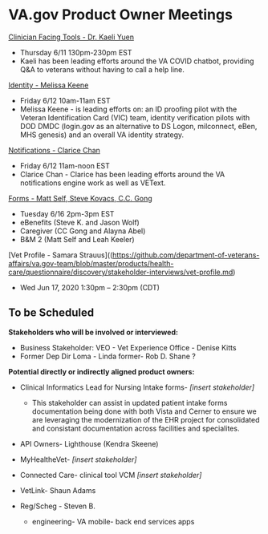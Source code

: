 # VA.gov Product Owner Meetings

[Clinician Facing Tools - Dr. Kaeli Yuen](https://github.com/department-of-veterans-affairs/va.gov-team/blob/master/products/health-care/questionnaire/discovery/stakeholder-interviews/chatbot.md)
  - Thursday 6/11 130pm-230pm EST
  - Kaeli has been leading efforts around the VA COVID chatbot, providing Q&A to veterans without having to call a help line.
  
[Identity - Melissa Keene](https://github.com/department-of-veterans-affairs/va.gov-team/blob/master/products/health-care/questionnaire/discovery/stakeholder-interviews/identity.md)
  - Friday 6/12 10am-11am EST 
  - Melissa Keene - is leading efforts on: an ID proofing pilot with the Veteran Identification Card (VIC) team, identity verification pilots with DOD DMDC (login.gov as an alternative to DS Logon, milconnect, eBen, MHS genesis) and an overall VA identity strategy. 
  
[Notifications - Clarice Chan](https://github.com/department-of-veterans-affairs/va.gov-team/blob/master/products/health-care/questionnaire/discovery/stakeholder-interviews/VEText.md)
  - Friday 6/12 11am-noon EST
  - Clarice Chan - Clarice has been leading efforts around the VA notifications engine work as well as VEText. 
  
[Forms - Matt Self, Steve Kovacs, C.C. Gong](https://github.com/department-of-veterans-affairs/va.gov-team/blob/master/products/health-care/questionnaire/discovery/stakeholder-interviews/forms.md)
  - Tuesday 6/16 2pm-3pm EST
  - eBenefits (Steve K. and Jason Wolf)
  - Caregiver (CC Gong and Alayna Abel)
  - B&M 2 (Matt Self and Leah Keeler)


[Vet Profile - Samara Strauus]((https://github.com/department-of-veterans-affairs/va.gov-team/blob/master/products/health-care/questionnaire/discovery/stakeholder-interviews/vet-profile.md)
  - Wed Jun 17, 2020 1:30pm – 2:30pm (CDT)
  
  
## To be Scheduled

**Stakeholders who will be involved or interviewed:**
- Business Stakeholder: VEO - Vet Experience Office - Denise Kitts
- Former Dep Dir Loma - Linda former- Rob D. Shane ?

**Potential directly or indirectly aligned product owners:**

- Clinical Informatics Lead for Nursing Intake forms- *[insert stakeholder]*
  - This stakeholder can assist in updated patient intake forms documentation being done with both Vista and Cerner to ensure we are leveraging the modernization of the EHR project for consolidated and consistant documentation across facilities and specialites. 
- API Owners- Lighthouse (Kendra Skeene)

- MyHealtheVet- *[insert stakeholder]*

- Connected Care- clinical tool VCM *[insert stakeholder]*

- VetLink- Shaun Adams

- Reg/Scheg - Steven B.
  - engineering- VA mobile- back end services apps

